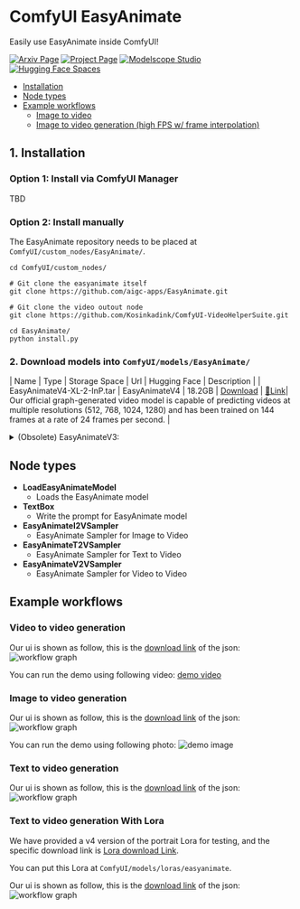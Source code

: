 # ComfyUI EasyAnimate
Easily use EasyAnimate inside ComfyUI!

[![Arxiv Page](https://img.shields.io/badge/Arxiv-Page-red)](https://arxiv.org/abs/2405.18991)
[![Project Page](https://img.shields.io/badge/Project-Website-green)](https://easyanimate.github.io/)
[![Modelscope Studio](https://img.shields.io/badge/Modelscope-Studio-blue)](https://modelscope.cn/studios/PAI/EasyAnimate/summary)
[![Hugging Face Spaces](https://img.shields.io/badge/%F0%9F%A4%97%20Hugging%20Face-Spaces-yellow)](https://huggingface.co/spaces/alibaba-pai/EasyAnimate)

- [Installation](#1-installation)
- [Node types](#node-types)
- [Example workflows](#example-workflows)
    - [Image to video](#image-to-video)
    - [Image to video generation (high FPS w/ frame interpolation)](#image-to-video-generation-high-fps-w-frame-interpolation)

## 1. Installation

### Option 1: Install via ComfyUI Manager
TBD

### Option 2: Install manually
The EasyAnimate repository needs to be placed at `ComfyUI/custom_nodes/EasyAnimate/`.

```
cd ComfyUI/custom_nodes/

# Git clone the easyanimate itself
git clone https://github.com/aigc-apps/EasyAnimate.git

# Git clone the video outout node
git clone https://github.com/Kosinkadink/ComfyUI-VideoHelperSuite.git

cd EasyAnimate/
python install.py
```

### 2. Download models into `ComfyUI/models/EasyAnimate/`

| Name | Type | Storage Space | Url | Hugging Face | Description |
| EasyAnimateV4-XL-2-InP.tar | EasyAnimateV4 | 18.2GB | [Download](https://pai-aigc-photog.oss-cn-hangzhou.aliyuncs.com/easyanimate/Diffusion_Transformer/EasyAnimateV4-XL-2-InP.tar) | [🤗Link](https://huggingface.co/alibaba-pai/EasyAnimateV4-XL-2-InP)| Our official graph-generated video model is capable of predicting videos at multiple resolutions (512, 768, 1024, 1280) and has been trained on 144 frames at a rate of 24 frames per second. |

<details>
  <summary>(Obsolete) EasyAnimateV3:</summary>

| Name | Type | Storage Space | Url | Hugging Face | Description |
|--|--|--|--|--|--|
| EasyAnimateV3-XL-2-InP-512x512.tar | EasyAnimateV3 | 18.2GB | [Download](https://pai-aigc-photog.oss-cn-hangzhou.aliyuncs.com/easyanimate/Diffusion_Transformer/EasyAnimateV3-XL-2-InP-512x512.tar) | [🤗Link](https://huggingface.co/alibaba-pai/EasyAnimateV3-XL-2-InP-512x512) | EasyAnimateV3 official weights for 512x512 text and image to video resolution. Training with 144 frames and fps 24 |
| EasyAnimateV3-XL-2-InP-768x768.tar | EasyAnimateV3 | 18.2GB | [Download](https://pai-aigc-photog.oss-cn-hangzhou.aliyuncs.com/easyanimate/Diffusion_Transformer/EasyAnimateV3-XL-2-InP-768x768.tar) | [🤗Link](https://huggingface.co/alibaba-pai/EasyAnimateV3-XL-2-InP-768x768) | EasyAnimateV3 official weights for 768x768 text and image to video resolution. Training with 144 frames and fps 24 |
| EasyAnimateV3-XL-2-InP-960x960.tar | EasyAnimateV3 | 18.2GB | [Download](https://pai-aigc-photog.oss-cn-hangzhou.aliyuncs.com/easyanimate/Diffusion_Transformer/EasyAnimateV3-XL-2-InP-960x960.tar) | [🤗Link](https://huggingface.co/alibaba-pai/EasyAnimateV3-XL-2-InP-960x960) | EasyAnimateV3 official weights for 960x960 text and  image to video resolution. Training with 144 frames and fps 24 |
</details>

## Node types
- **LoadEasyAnimateModel**
    - Loads the EasyAnimate model
- **TextBox**
    - Write the prompt for EasyAnimate model
- **EasyAnimateI2VSampler**
    - EasyAnimate Sampler for Image to Video 
- **EasyAnimateT2VSampler**
    - EasyAnimate Sampler for Text to Video
- **EasyAnimateV2VSampler**
    - EasyAnimate Sampler for Video to Video

## Example workflows

### Video to video generation
Our ui is shown as follow, this is the [download link](https://pai-aigc-photog.oss-cn-hangzhou.aliyuncs.com/easyanimate/asset/v4/easyanimatev4_workflow_v2v.json) of the json:
![workflow graph](https://pai-aigc-photog.oss-cn-hangzhou.aliyuncs.com/easyanimate/asset/v4/comfyui_v2v.jpg)

You can run the demo using following video:
[demo video](https://pai-aigc-photog.oss-cn-hangzhou.aliyuncs.com/easyanimate/asset/v4/play_guitar.mp4)

### Image to video generation
Our ui is shown as follow, this is the [download link](https://pai-aigc-photog.oss-cn-hangzhou.aliyuncs.com/easyanimate/asset/v4/easyanimatev4_workflow_i2v.json) of the json:
![workflow graph](https://pai-aigc-photog.oss-cn-hangzhou.aliyuncs.com/easyanimate/asset/v4/comfyui_i2v.jpg)

You can run the demo using following photo:
![demo image](https://pai-aigc-photog.oss-cn-hangzhou.aliyuncs.com/easyanimate/asset/v4/firework.png)

### Text to video generation
Our ui is shown as follow, this is the [download link](https://pai-aigc-photog.oss-cn-hangzhou.aliyuncs.com/easyanimate/asset/v4/easyanimatev4_workflow_t2v.json) of the json:
![workflow graph](https://pai-aigc-photog.oss-cn-hangzhou.aliyuncs.com/easyanimate/asset/v4/comfyui_t2v.jpg)

### Text to video generation With Lora
We have provided a v4 version of the portrait Lora for testing, and the specific download link is [Lora download Link](https://pai-aigc-photog.oss-cn-hangzhou.aliyuncs.com/easyanimate/Personalized_Model/easyanimatev4_minimalism_lora.safetensors).

You can put this Lora at ```ComfyUI/models/loras/easyanimate```.

Our ui is shown as follow, this is the [download link](https://pai-aigc-photog.oss-cn-hangzhou.aliyuncs.com/easyanimate/asset/v4/easyanimatev4_workflow_lora.json) of the json:
![workflow graph](https://pai-aigc-photog.oss-cn-hangzhou.aliyuncs.com/easyanimate/asset/v4/comfyui_lora.jpg)